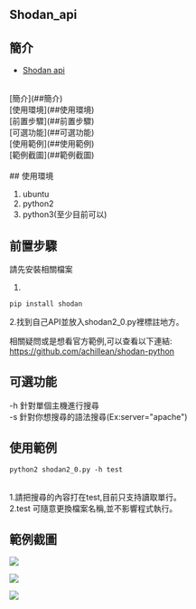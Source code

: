 Shodan_api
---

## 簡介
* [Shodan api](#Shodan_api)
<br/>
[簡介](##簡介)
<br/>
[使用環境](##使用環境)
<br/>
[前置步驟](##前置步驟)
<br/>
[可選功能](##可選功能)
<br/>
[使用範例](##使用範例)
<br/>
[範例截圖](##範例截圖)
<br/>
<br/>
## 使用環境


1. ubuntu
2. python2
3. python3(至少目前可以)


前置步驟
---
請先安裝相關檔案

1.
```gherkin=
pip install shodan
```

2.找到自己API並放入shodan2_0.py裡標註地方。


相關疑問或是想看官方範例,可以查看以下連結:
https://github.com/achillean/shodan-python
<br/>

可選功能
---
-h 針對單個主機進行搜尋
<br/>
-s 針對你想搜尋的語法搜尋(Ex:server="apache")
<br/>

使用範例
---

```gherkin=
python2 shodan2_0.py -h test
```

<br/>1.請把搜尋的內容打在test,目前只支持讀取單行。
<br/>
2.test 可隨意更換檔案名稱,並不影響程式執行。
<br/>

## 範例截圖

![](https://i.imgur.com/VIvVQiJ.png)

![](https://i.imgur.com/49iwo9c.png)

![](https://i.imgur.com/8d33ZhU.png)
